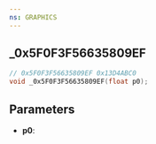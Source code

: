 ```yaml
---
ns: GRAPHICS
---
```

## _0x5F0F3F56635809EF

```c
// 0x5F0F3F56635809EF 0x13D4ABC0
void _0x5F0F3F56635809EF(float p0);
```


## Parameters
* **p0**: 

